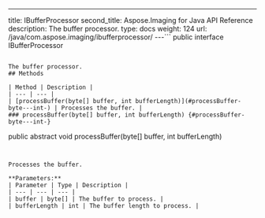 ---
title: IBufferProcessor
second_title: Aspose.Imaging for Java API Reference
description: The buffer processor.
type: docs
weight: 124
url: /java/com.aspose.imaging/ibufferprocessor/
---```
public interface IBufferProcessor
```

The buffer processor.
## Methods

| Method | Description |
| --- | --- |
| [processBuffer(byte[] buffer, int bufferLength)](#processBuffer-byte---int-) | Processes the buffer. |
### processBuffer(byte[] buffer, int bufferLength) {#processBuffer-byte---int-}
```
public abstract void processBuffer(byte[] buffer, int bufferLength)
```


Processes the buffer.

**Parameters:**
| Parameter | Type | Description |
| --- | --- | --- |
| buffer | byte[] | The buffer to process. |
| bufferLength | int | The buffer length to process. |


